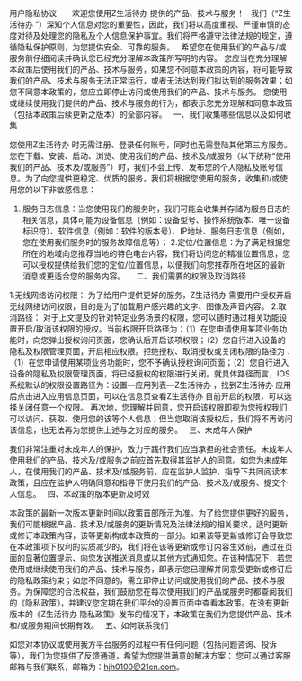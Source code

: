 用户隐私协议
 
 
 
欢迎您使用Z生活待办 提供的产品、技术与服务！
 
我们（“Z生活待办 ”）深知个人信息对您的重要性，因此，我们将以高度重视、严谨审慎的态度对待及处理您的隐私及个人信息保护事宜。我们将严格遵守法律法规的规定，遵循隐私保护原则，为您提供安全、可靠的服务。
 
希望您在使用我们的产品与/或服务前仔细阅读并确认您已经充分理解本政策所写明的内容。
您应当在充分理解本政策后使用我们的产品、技术与服务，如果您不同意本政策的内容，将可能导致我们的产品、技术与服务无法正常运行，或者无法达到我们拟达到的服务效果；如您不同意本政策的，您应立即停止访问或使用我们的产品、技术与服务。
您使用或继续使用我们提供的产品、技术与服务的行为，都表示您充分理解和同意本政策（包括本政策后续更新之版本）的全部内容。
 
一、我们收集哪些信息以及如何收集

您使用Z生活待办 时无需注册、登录任何账号，同时也无需登陆其他第三方服务。您在下载、安装、启动、浏览、使用我们的产品、技术及/或服务（以下统称“使用我们的产品、技术及/或服务”）时，我们不会上传、发布您的个人隐私及账号信息。为了向您提供更稳定、优质的服务，我们将根据您使用的服务，收集和/或使用您的以下非敏感信息：
 
1. 服务日志信息：当您使用我们的服务时，我们可能会收集并存储为服务日志的相关信息，具体可能为设备信息（例如：设备型号、操作系统版本、唯一设备标识符）、软件信息（例如：软件的版本号）、IP地址、服务日志信息（例如，您在使用我们服务时的服务故障信息等）；
2.定位/位置信息：为了满足根据您所在的地域向您推荐当地的特色电台内容，我们将访问您的精准位置信息，您可以授权提供给我们您的定位/位置信息，以便我们向您推荐所在地区的最新消息或更适合您的服务内容。
 
 
二、我们需要的权限及取消路径

1.无线网络访问权限：
为了给用户提供更好的服务，Z生活待办 需要用户授权开启无线网络访问权限，目的是为了加载用户感兴趣的文字、图像及声音内容。
2.取消路径：
对于上文提及的针对特定业务场景的权限，您可以随时通过相关功能设置开启/取消该权限的授权。当前权限开启路径为：（1）在您申请使用某项业务功能时，向您弹出授权询问页面，您确认后开启该项权限；（2）您自行进入设备的隐私及权限管理页面，开启相应权限。拒绝授权、取消授权或关闭权限的路径为：（1）在您申请使用某项业务功能时，您不予确认授权询问页面；（2）您自行进入设备的隐私及权限管理页面，将已经授权的权限进行关闭。就具体路径而言，IOS系统默认的权限设置路径为：设置—应用列表—Z生活待办 ，找到Z生活待办 应用后点击进入应用信息页面，可以在信息页查看Z生活待办 目前开启的权限，可以选择关闭任意一个权限。
再次地，您理解并同意，您开启该权限即视为您授权我们可以访问、获取、使用您的该等个人信息；但当您取消该授权后，我们将不再访问该信息，也无法再为您提供上述与之对应的服务。
 
三、未成年人保护

我们非常注重对未成年人的保护，致力于践行我们应当承担的社会责任。未成年人使用我们的产品、技术及/或服务之前应首先取得其监护人的同意。如您为未成年人，在使用我们的产品、技术及/或服务前，应在监护人监护、指导下共同阅读本政策，且应在监护人明确同意和指导下使用我们的产品、技术及/或服务、提交个人信息。
 
四、本政策的版本更新及时效

本政策的最新一次版本更新时间以政策首部所示为准。为了给您提供更好的服务，我们可能根据产品、技术及/或服务的更新情况及法律法规的相关要求，适时更新或修订本政策内容，该等更新构成本政策的一部分。如果该等更新或修订会导致您在本政策项下权利的实质减少的，我们将在该等更新或修订内容生效前，通过在页面的显著位置提示、向您发送推送消息或以其他方式通知您。在该种情况下，若您使用或继续使用我们的产品、技术与服务，即表示您已理解并同意受更新或修订后的隐私政策约束；如您不同意的，需立即停止访问或使用我们的产品、技术与服务。为保障您的合法权益，我们鼓励您在每次使用我们的产品或服务时都查阅我们的《隐私政策》，并建议您定期在我们平台的设置页面中查看本政策。在没有更新版本的《Z生活待办 隐私政策》发布的情况下，本政策在我们为您提供产品、技术和/或服务期间长期有效。
 
五、如何联系我们

如您对本协议或使用我方平台服务的过程中有任何问题（包括问题咨询、投诉等），我们为您提供了反馈通道，希望为您提供满意的解决方案：
您可以通过客服邮箱与我们联系，邮箱为：hjh0100@21cn.com。
